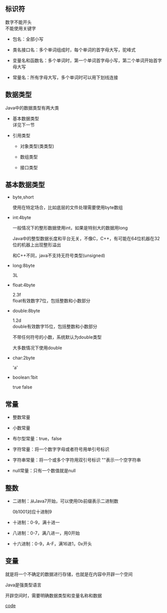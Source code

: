 ## 标识符   

数字不能开头    
不能使用关键字    

* 包名：全部小写  

* 类名接口名：多个单词组成时，每个单词的首字母大写，驼峰式     

* 变量名和函数名：多个单词时，第一个单词首字母小写，第二个单词开始首字母大写    

* 常量名：所有字母大写，多个单词时可以用下划线连接      

## 数据类型   

Java中的数据类型有两大类    
    
* 基本数据类型   
    详见下一节   
        
* 引用类型   
    * 对象类型(类类型)    
    
    * 数组类型   
    
    * 接口类型    

## 基本数据类型    

* byte,short     

    使用在特定场合，比如底层的文件处理需要使用byte数组     

* int:4byte     

    一般情况下的整形数据使用int，如果是特别大的数据用long     
    
    Java中的整型数据长度和平台无关，不像C，C++，有可能在64位机器在32位的机器上出现整形溢出      
    
    和C++不同，java不支持无符号类型(unsigned)      

* long:8byte
 
    3L    

* float:4byte      

    2.3f           
    float有效数字7位，包括整数和小数部分    

* double:8byte    

    1.2d        
    double有效数字15位，包括整数和小数部分    
    
    不带任何符号的小数，系统默认为double类型  
    
    大多数情况下使用double      


* char:2byte    

    'a'    
    
* boolean:1bit    

    true false    

## 常量   

* 整数常量    

* 小数常量    

* 布尔型常量：true，false     

* 字符常量：将一个数字字母或者符号用单引号标识     

* 字符串常量：将一个或多个字符用双引号标识    ""表示一个空字符串   

* null常量：只有一个数值就是null      

## 整数    

* 二进制：从Java7开始，可以使用0b前缀表示二进制数    

    0b1001对应十进制9      

* 十进制：0-9，满十进一 
   

* 八进制：0-7，满八进一，用0开始   

* 十六进制：0-9，A-F，满16进1，0x开头      
    
## 变量      


就是将一个不确定的数据进行存储，也就是在内容中开辟一个空间

Java是强类型语言       

开辟空间时，需要明确数据类型和变量名称和数据       



[code](./Datatype.java)  


